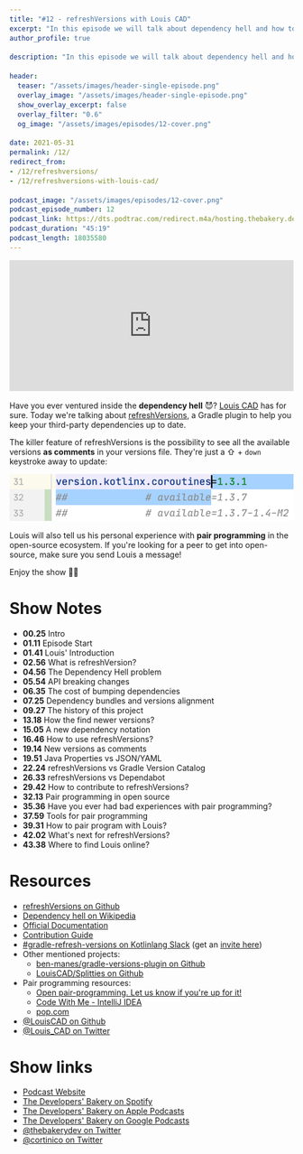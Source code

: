 ```yaml
---
title: "#12 - refreshVersions with Louis CAD"
excerpt: "In this episode we will talk about dependency hell and how to escape it, with Louis CAD and the refershVersions project!"
author_profile: true

description: "In this episode we will talk about dependency hell and how to escape it, with Louis CAD and the refershVersions project!"

header:
  teaser: "/assets/images/header-single-episode.png"
  overlay_image: "/assets/images/header-single-episode.png"
  show_overlay_excerpt: false
  overlay_filter: "0.6"
  og_image: "/assets/images/episodes/12-cover.png"

date: 2021-05-31
permalink: /12/
redirect_from:
- /12/refreshversions/
- /12/refreshversions-with-louis-cad/

podcast_image: "/assets/images/episodes/12-cover.png"
podcast_episode_number: 12
podcast_link: https://dts.podtrac.com/redirect.m4a/hosting.thebakery.dev/12-thedevelopersbakery-refreshversions.m4a
podcast_duration: "45:19"
podcast_length: 18035580
---
```


<iframe src="https://open.spotify.com/embed/episode/7jBzUZVM2H4GiG1jKdfEtj" width="100%" height="232" frameBorder="0" allowtransparency="true" allow="encrypted-media"></iframe>

Have you ever ventured inside the **dependency hell** 😈? [Louis CAD](https://twitter.com/Louis_CAD) has for sure. Today we're talking about [refreshVersions](https://github.com/jmfayard/refreshVersions), a Gradle plugin to help you keep your third-party dependencies up to date.

The killer feature of refreshVersions is the possibility to see all the available versions **as comments** in your versions file. They're just a ⇧ + `down` keystroke away to update:

![Updating a dependency version with refreshVersions](/assets/images/posts/refreshVersions-demo.png)

Louis will also tell us his personal experience with **pair programming** in the open-source ecosystem. If you're looking for a peer to get into open-source, make sure you send Louis a message! 

Enjoy the show 👨‍🍳

# Show Notes

- **00.25** Intro
- **01.11** Episode Start
- **01.41** Louis' Introduction
- **02.56** What is refreshVersion?
- **04.56** The Dependency Hell problem
- **05.54** API breaking changes
- **06.35** The cost of bumping dependencies
- **07.25** Dependency bundles and versions alignment
- **09.27** The history of this project
- **13.18** How the find newer versions?
- **15.05** A new dependency notation
- **16.46** How to use refreshVersions?
- **19.14** New versions as comments
- **19.51** Java Properties vs JSON/YAML
- **22.24** refreshVersions vs Gradle Version Catalog
- **26.33** refreshVersions vs Dependabot
- **29.42** How to contribute to refreshVersions?
- **32.13** Pair programming in open source
- **35.36** Have you ever had bad experiences with pair programming?
- **37.59** Tools for pair programming
- **39.31** How to pair program with Louis?
- **42.02** What's next for refreshVersions?
- **43.38** Where to find Louis online?

# Resources

* <i class="fab fa-github"></i> [refreshVersions on Github](https://github.com/jmfayard/refreshVersions)
* <i class="fab fa-wikipedia-w"></i> [Dependency hell on Wikipedia](https://en.wikipedia.org/wiki/Dependency_hell)
* <i class="fas fa-link"></i> [Official Documentation](https://jmfayard.github.io/refreshVersions/)
* <i class="fas fa-link"></i> [Contribution Guide](https://jmfayard.github.io/refreshVersions/contributing/before-you-contribute/)
* <i class="fab fa-slack"></i> [#gradle-refresh-versions on Kotlinlang Slack](https://kotlinlang.slack.com/archives/CP5659EL9) (get an [invite here](https://surveys.jetbrains.com/s3/kotlin-slack-sign-up))
* Other mentioned projects:
    * <i class="fab fa-github"></i> [ben-manes/gradle-versions-plugin on Github](https://github.com/ben-manes/gradle-versions-plugin)
    * <i class="fab fa-github"></i> [LouisCAD/Splitties on Github](https://github.com/LouisCAD/Splitties)
* Pair programming resources:
    * <i class="fab fa-github"></i> [Open pair-programming. Let us know if you're up for it!](https://github.com/jmfayard/refreshVersions/discussions/330)
    * <i class="fas fa-link"></i> [Code With Me - IntelliJ IDEA](https://www.jetbrains.com/help/idea/code-with-me.html)
    * <i class="fas fa-link"></i> [pop.com](https://pop.com/)
* <i class="fab fa-github"></i> [@LouisCAD on Github](https://github.com/LouisCAD)
* <i class="fab fa-twitter"></i> [@Louis_CAD on Twitter](https://twitter.com/Louis_CAD)

# Show links

* <i class="fas fa-link"></i> [Podcast Website](https://thebakery.dev)
* <i class="fab fa-spotify"></i> [The Developers' Bakery on Spotify](https://open.spotify.com/show/4jV6Yoz7D38sZJlYMzJm3k?si=AL3ske_0R_CKlEScMhYhug)
* <i class="fas fa-podcast"></i> [The Developers' Bakery on Apple Podcasts](https://podcasts.apple.com/us/podcast/the-developers-bakery/id1542849034)
* <i class="fab fa-google-play"></i> [The Developers' Bakery on Google Podcasts](https://podcasts.google.com/feed/aHR0cHM6Ly90aGViYWtlcnkuZGV2L3BvZGNhc3QueG1s)
* <i class="fab fa-twitter"></i> [@thebakerydev on Twitter](https://twitter.com/thebakerydev)
* <i class="fab fa-twitter"></i> [@cortinico on Twitter](https://twitter.com/cortinico)
